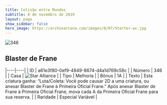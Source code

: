 ```yaml
---
title: Colisão entre Mundos
subtitle: 8 de novembro de 2019
layout: page
show_sidebar: false
hero_image: https://archonarcana.com/images/0/07/Starter-wc.jpg
---
```


![346](https://cdn.keyforgegame.com/media/card_front/pt/452_346_5HG6PF4F84XG_pt.png)

## Blaster de Frane

|----|----|
| ID | a61e3f80-0ef9-4849-8674-d4a1d769c58c |
| Número | 346 |
| Casa | ![Star Alliance](https://archonarcana.com/images/thumb/7/7d/Star_Alliance.png/22px-Star_Alliance.png "Aliança Estelar") |
| Tipo | Melhoria |
| Bônus | 1A |
| Texto | Esta criatura ganha: “Luta/Coleta: Você pode causar 2D a uma criatura, ou anexar Blaster de Frane à Primeira Oficial Frane.” Após anexar Blaster de Frane à Primeira Oficial Frane, mova cada A da Primeira Oficial Frane para sua reserva. |
| Raridade | Especial Variável |
